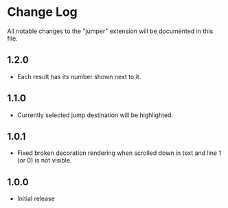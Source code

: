 # Change Log

All notable changes to the "jumper" extension will be documented in this file.

## 1.2.0

- Each result has its number shown next to it.

## 1.1.0

- Currently selected jump destination will be highlighted.

## 1.0.1

- Fixed broken decoration rendering when scrolled down in text and line 1 (or 0) is not visible.

## 1.0.0

- Initial release
